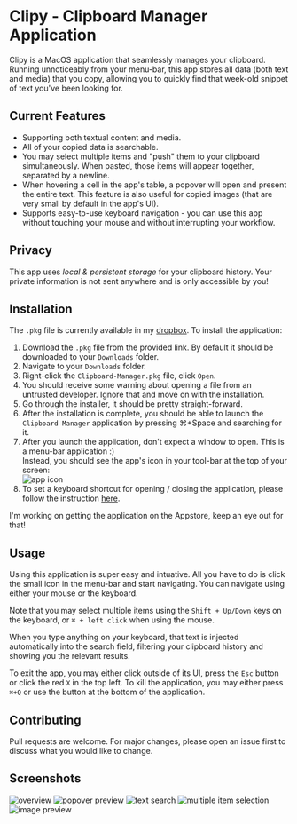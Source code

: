 # Clipy - Clipboard Manager Application

Clipy is a MacOS application that seamlessly manages your clipboard. Running unnoticeably from your menu-bar, this app stores all data (both text and media) that you copy, allowing you to quickly find that week-old snippet of text you've been looking for.

## Current Features
* Supporting both textual content and media.
* All of your copied data is searchable.
* You may select multiple items and "push" them to your clipboard simultaneously. When pasted, those items will appear together, separated by a newline.
* When hovering a cell in the app's table, a popover will open and present the entire text. This feature is also useful for copied images (that are very small by default in the app's UI).
* Supports easy-to-use keyboard navigation - you can use this app without touching your mouse and without interrupting your workflow.

## Privacy
This app uses *local & persistent storage* for your clipboard history. Your private information is not sent anywhere and is only accessible by you!

## Installation

The `.pkg` file is currently available in my [dropbox](https://www.dropbox.com/sh/dhs0t40ypk3sbnx/AACQfR1bdTintY6Gdk-fnIExa?dl=0).
To install the application:

1. Download the `.pkg` file from the provided link. By default it should be downloaded to your `Downloads` folder.
2. Navigate to your `Downloads` folder.
3. Right-click the `Clipboard-Manager.pkg` file, click `Open`.
4. You should receive some warning about opening a file from an untrusted developer. Ignore that and move on with the installation.
5. Go through the installer, it should be pretty straight-forward.
6. After the installation is complete, you should be able to launch the `Clipboard Manager` application by pressing ⌘+Space and searching for it.
7. After you launch the application, don't expect a window to open. This is a menu-bar application :)<br>
Instead, you should see the app's icon in your tool-bar at the top of your screen:
<br>![app icon](Clipboard-Manager/Assets.xcassets/clipboard-icon-white.imageset/Webp.net-resizeimage.png)
8. To set a keyboard shortcut for opening / closing the application, please follow the instruction [here](https://github.com/uryyakir/MacOsClipboardManager/tree/main/Scripts).

I'm working on getting the application on the Appstore, keep an eye out for that!

## Usage
Using this application is super easy and intuative. All you have to do is click the small icon in the menu-bar and start navigating. You can navigate using either your mouse or the keyboard.

Note that you may select multiple items using the `Shift + Up/Down` keys on the keyboard, or `⌘ + left click` when using the mouse.

When you type anything on your keyboard, that text is injected automatically into the search field, filtering your clipboard history and showing you the relevant results.

To exit the app, you may either click outside of its UI, press the `Esc` button or click the red `X` in the top left. To kill the application, you may either press `⌘+Q` or use the button at the bottom of the application.

## Contributing
Pull requests are welcome. For major changes, please open an issue first to discuss what you would like to change.

## Screenshots
![overview](Clipboard-Manager/Appstore%20Assets/Screenshots/cropped/overview.png)
![popover preview](Clipboard-Manager/Appstore%20Assets/Screenshots/cropped/popover%20preview.png)
![text search](Clipboard-Manager/Appstore%20Assets/Screenshots/cropped/text%20search.png)
![multiple item selection](Clipboard-Manager/Appstore%20Assets/Screenshots/cropped/multiple%20item%20selection.png)
![image preview](Clipboard-Manager/Appstore%20Assets/Screenshots/cropped/image%20preview.png)
